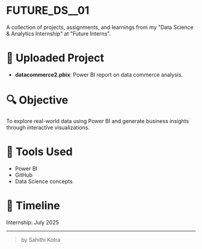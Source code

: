 # FUTURE_DS__01

A collection of projects, assignments, and learnings from my "Data Science & Analytics Internship" at "Future Interns".

# 📂 Uploaded Project

- **datacommerce2.pbix**: Power BI report on data commerce analysis.

# 🔍 Objective

To explore real-world data using Power BI and generate business insights through interactive visualizations.

# 🚀 Tools Used

- Power BI
- GitHub
- Data Science concepts

# 📅 Timeline

Internship: July 2025

---

>  by Sahithi Kotra


